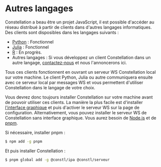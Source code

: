 # Autres langages
Constellation a beau être un projet JavaScript, il est possible d'accéder au réseau distribué à partir de clients
dans d'autres langages informatiques. Des clients sont disposibles dans les langages suivants :

* [Python](./python.md) : Fonctionnel
* [Julia](./julia.md) : Fonctionnel
* [R](https://github.com/reseau-constellation/client-r) : En progrès.
* Autres langages : Si vous développez un client Constellation dans un autre langage, [contactez-nous](mailto:julien.malard@mail.mcgill.ca) et nous l'annoncerons ici. 

Tous ces clients fonctionnent en ouvrant un serveur WS Constellation local sur votre machine. Le client Python, Julia ou autre communiquera ensuite avec ce serveur local par messages WS et vous permettent d'utiliser Constellation dans le langage de votre choix.

Vous devrez donc toujours installer Constellation sur votre machine avant de pouvoir utiliser ces clients. La manière la plus facile est d'installer [l'interface graphique](https://réseau-constellation.ca/téléchargements) et puis d'activer le serveur WS sur la page de configuration. Alternativement, vous pouvez installer le serveur WS de Constellation sans interface graphique. Vous aurez besoin de [Node.js](https://nodejs.org/fr/) et de [pnpm](https://pnpm.io/fr/).

Si nécessaire, installer pnpm :

```sh
$ npm add -g pnpm
```

Et puis installer Constellation :

```sh
$ pnpm global add -g @constl/ipa @constl/serveur
```
